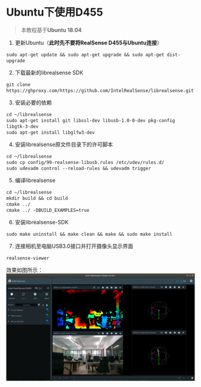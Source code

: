 # Ubuntu下使用D455

> 本教程基于**Ubuntu 18.04**

 1. 更新Ubuntu（**此时先不要将RealSense D455与Ubuntu连接**）
 ```
sudo apt-get update && sudo apt-get upgrade && sudo apt-get dist-upgrade
 ```
 2. 下载最新的librealsense SDK
 ```
 git clone https://ghproxy.com/https://github.com/IntelRealSense/librealsense.git
 ``` 
 3. 安装必要的依赖
```
cd ~/librealsense
sudo apt-get install git libssl-dev libusb-1.0-0-dev pkg-config libgtk-3-dev 
sudo apt-get install libglfw3-dev
```
4. 安装librealsense原文件目录下的许可脚本
```
cd ~/librealsense
sudo cp config/99-realsense-libusb.rules /etc/udev/rules.d/ 
sudo udevadm control --reload-rules && udevadm trigger
```
5. 编译librealsense
```
cd ~/librealsense
mkdir build && cd build
cmake ../
cmake ../ -DBUILD_EXAMPLES=true
```
6. 安装librealsense-SDK
```
sudo make uninstall && make clean && make && sudo make install
```
7. 连接相机至电脑USB3.0接口并打开摄像头显示界面
```
realsense-viewer
```

效果如图所示：
![realsense_viewer](assets/d455/realsense_viewer.png)




